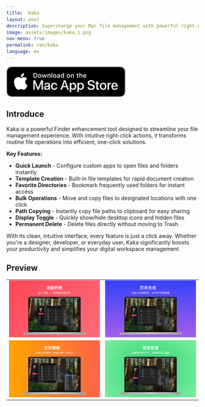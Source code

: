 ```yaml
---
title:  Kaka
layout: post
description: Supercharge your Mac file management with powerful right-click shortcuts
image: assets/images/kaka_1.png
nav-menu: true
permalink: /en/kaka
language: en
---
```

[![AppStrore](./assets/images/mac_appstore.svg)](https://apps.apple.com/app/id6747281055)

## Introduce
Kaka is a powerful Finder enhancement tool designed to streamline your file management experience. With intuitive right-click actions, it transforms routine file operations into efficient, one-click solutions.

**Key Features:**
- **Quick Launch** - Configure custom apps to open files and folders instantly
- **Template Creation** - Built-in file templates for rapid document creation
- **Favorite Directories** - Bookmark frequently used folders for instant access
- **Bulk Operations** - Move and copy files to designated locations with one click
- **Path Copying** - Instantly copy file paths to clipboard for easy sharing
- **Display Toggle** - Quickly show/hide desktop icons and hidden files
- **Permanent Delete** - Delete files directly without moving to Trash

With its clean, intuitive interface, every feature is just a click away. Whether you're a designer, developer, or everyday user, Kaka significantly boosts your productivity and simplifies your digital workspace management.

## Preview

|       |  |
| ----------- | ----------- |
| ![](./assets/images/kaka_1.png) | ![](./assets/images/kaka_2.png) |
| ![](./assets/images/kaka_3.png) | ![](./assets/images/kaka_4.png) |
